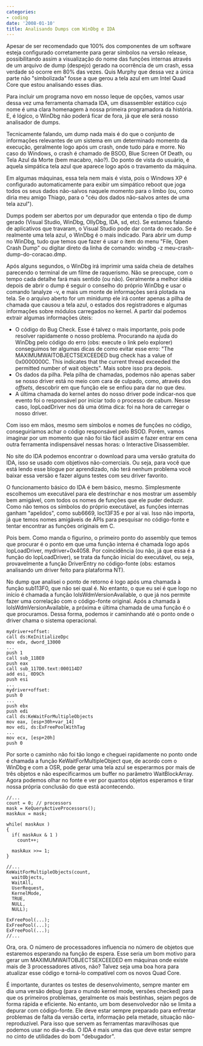 ```yaml
---
categories:
- coding
date: '2008-01-10'
title: Analisando Dumps com WinDbg e IDA
---
```


Apesar de ser recomendado que 100% dos componentes de um software esteja configurado corretamente para gerar símbolos na versão release, possibilitando assim a visualização do nome das funções internas através de um arquivo de dump (despejo) gerado na ocorrência de um crash, essa verdade só ocorre em 80% das vezes. Quis Murphy que dessa vez a única parte não "simbolizada" fosse a que gerou a tela azul em um Intel Quad Core que estou analisando esses dias.

Para incluir um programa novo em nosso leque de opções, vamos usar dessa vez uma ferramenta chamada IDA, um disassembler estático cujo nome é uma clara homenagem à nossa primeira programadora da história. E, é lógico, o WinDbg não poderá ficar de fora, já que ele será nosso analisador de dumps.

Tecnicamente falando, um dump nada mais é do que o conjunto de informações relevantes de um sistema em um determinado momento da execução, geralmente logo após um crash, onde tudo pára e morre. No caso do Windows, o crash é chamado de BSOD, Blue Screen Of Death, ou Tela Azul da Morte (bem macabro, não?). Do ponto de vista do usuário, é aquela simpática tela azul que aparece logo após o travamento da máquina.

Em algumas máquinas, essa tela nem mais é vista, pois o Windows XP é configurado automaticamente para exibir um simpático reboot que joga todos os seus dados não-salvos naquele momento para o limbo (ou, como diria meu amigo Thiago, para o "céu dos dados não-salvos antes de uma tela azul").

Dumps podem ser abertos por um depurador que entenda o tipo de dump gerado (Visual Studio, WinDbg, OllyDbg, IDA, sd, etc). Se estamos falando de aplicativos que travaram, o Visual Studio pode dar conta do recado. Se é realmente uma tela azul, o WinDbg é o mais indicado. Para abrir um dump no WinDbg, tudo que temos que fazer é usar o item do menu "File, Open Crash Dump" ou digitar direto da linha de comando: windbg -z meu-crash-dump-do-coracao.dmp.

Após alguns segundos, o WinDbg irá imprimir uma saída cheia de detalhes parecendo o terminal de um filme de raquerismo. Não se preocupe, com o tempo cada detalhe fará mais sentido (ou não). Geralmente a melhor idéia depois de abrir o dump é seguir o conselho do próprio WinDbg e usar o comando !analyze -v, e mais um monte de informações será plotada na tela. Se o arquivo aberto for um minidump ele irá conter apenas a pilha de chamada que causou a tela azul, o estados dos registradores e algumas informações sobre módulos carregados no kernel. A partir daí podemos extrair algumas informações úteis:

 - O código do Bug Check. Esse é talvez o mais importante, pois pode resolver rapidamente o nosso problema. Procurando na ajuda do WinDbg pelo código do erro (obs: execute o link pelo explorer) conseguimos ter algumas dicas de como evitar esse erro: "The MAXIMUMWAITOBJECTSEXCEEDED bug check has a value of 0x0000000C. This indicates that the current thread exceeded the permitted number of wait objects". Mais sobre isso pra depois.
 - Os dados da pilha. Pela pilha de chamadas, podemos não apenas saber se nosso driver está no meio com cara de culpado, como, através dos _offsets_, descobrir em que função ele se enfiou para dar no que deu.
 - A última chamada do kernel antes do nosso driver pode indicar-nos que evento foi o responsável por iniciar todo o processo de cabum. Nesse caso, IopLoadDriver nos dá uma ótima dica: foi na hora de carregar o nosso driver.

Com isso em mãos, mesmo sem símbolos e nomes de funções no código, conseguiríamos achar o código responsável pelo BSOD. Porém, vamos imaginar por um momento que não foi tão fácil assim e fazer entrar em cena outra ferramenta indispensável nessas horas: o Interactive Disassembler.

No site do IDA podemos encontrar o download para uma versão gratuita do IDA, isso se usado com objetivos não-comerciais. Ou seja, para você que está lendo esse blogue por aprendizado, não terá nenhum problema você baixar essa versão e fazer alguns testes com seu driver favorito.

O funcionamento básico do IDA é bem básico, mesmo. Simplesmente escolhemos um executável para ele destrinchar e nos mostrar um assembly bem amigável, com todos os nomes de funções que ele puder deduzir. Como não temos os símbolos do próprio executável, as funções internas ganham "apelidos", como sub6669, loc13F35 e por aí vai. Isso não importa, já que temos nomes amigáveis de APIs para pesquisar no código-fonte e tentar encontrar as funções originais em C.

Pois bem. Como manda o figurino, o primeiro ponto do assembly que temos que procurar é o ponto em que uma função interna é chamada logo após IopLoadDriver, mydriver+0x4058. Por coincidência (ou não, já que essa é a função do IopLoadDriver), se trata da função inicial do executável, ou seja, provavelmente a função DriverEntry no código-fonte (obs: estamos analisando um driver feito para plataforma NT).

No dump que analisei o ponto de retorno é logo após uma chamada à função sub113F0, que não sei qual é. No entanto, o que eu sei é que logo no início é chamada a função IoIsWdmVersionAvailable, o que já nos permite fazer uma correlação com o código-fonte original. Após a chamada à IoIsWdmVersionAvailable, a próxima e última chamada de uma função é o que procuramos. Dessa forma, podemos ir caminhando até o ponto onde o driver chama o sistema operacional.

    mydriver+offset:
    call ds:KeInitializeDpc
    mov edx, dword_13000
    ...
    push 1
    call sub_11BE0
    push eax
    call sub_117D0.text:000114D7
    add esi, 0D9Ch
    push esi
    ...
    mydriver+offset:
    push 0
    ...
    push ebx
    push edi
    call ds:KeWaitForMultipleObjects
    mov eax, [esp+30h+var_14]
    mov edi, ds:ExFreePoolWithTag
    ...
    mov ecx, [esp+20h]
    push 0

Por sorte o caminho não foi tão longo e cheguei rapidamente no ponto onde é chamada a função KeWaitForMultipleObject que, de acordo com o WinDbg e com a OSR, pode gerar uma tela azul se esperarmos por mais de três objetos e não especificarmos um buffer no parâmetro WaitBlockArray. Agora podemos olhar no fonte e ver por quantos objetos esperamos e tirar nossa própria conclusão do que está acontecendo.

    //...
    count = 0; // processors
    mask = KeQueryActiveProcessors();
    maskAux = mask;
    
    while( maskAux )
    {
      if( maskAux & 1 )
        count++;
    
      maskAux >>= 1;
    }
    
    //...
    KeWaitForMultipleObjects(count,
      waitObjects, 
      WaitAll, 
      UserRequest,
      KernelMode,
      TRUE,
      NULL,
      NULL);
    
    ExFreePool(...);
    ExFreePool(...);
    ExFreePool(...);
    //... 

Ora, ora. O número de processadores influencia no número de objetos que estaremos esperando na função de espera. Esse seria um bom motivo para gerar um MAXIMUMWAITOBJECTSEXCEEDED em máquinas onde existe mais de 3 processadores ativos, não? Talvez seja uma boa hora para atualizar esse código e torná-lo compatível com os novos Quad Core.

É importante, durantes os testes de desenvolvimento, sempre manter em dia uma versão debug (para o mundo kernel mode, versões checked) para que os primeiros problemas, geralmente os mais bestinhas, sejam pegos de forma rápida e eficiente. No entanto, um bom desenvolvedor não se limita a depurar com código-fonte. Ele deve estar sempre preparado para enfrentar problemas de falta da versão certa, informação pela metade, situação não-reproduzível. Para isso que servem as ferramentas maravilhosas que podemos usar no dia-a-dia. O IDA é mais uma das que deve estar sempre no cinto de utilidades do bom "debugador".